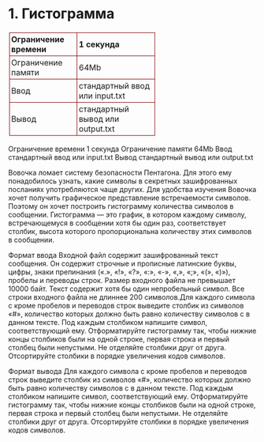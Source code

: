 # 1. Гистограмма

<style type="text/css">
   TABLE {
    width: 300px; /* Ширина таблицы */
    border-collapse: collapse; /* Убираем двойные линии между ячейками */
    border: 2px solid white; /* Прячем рамку вокруг таблицы */
   }
   TD, TH {
    padding: 3px; /* Поля вокруг содержимого таблицы */
    border: 1px solid maroon; /* Параметры рамки */
    text-align: left; /* Выравнивание по левому краю */
   }
  </style>
<table border="1">
   <tr>
    <th>Ограничение времени</th>
    <th>1 секунда</th>
   </tr>
   <tr>
    <td>Ограничение памяти</td>
    <td>64Mb</td>
  </tr>
  <tr>
    <td>Ввод</td>
    <td>стандартный ввод или input.txt</td>
  </tr>
  <tr>
    <td>Вывод</td>
    <td>стандартный вывод или output.txt</td>
  </tr>
 </table>

Ограничение времени 1 секунда
Ограничение памяти 64Mb
Ввод стандартный ввод или input.txt
Вывод стандартный вывод или output.txt

Вовочка ломает систему безопасности Пентагона. Для этого ему понадобилось узнать, какие символы в секретных зашифрованных посланиях употребляются чаще других. Для удобства изучения Вовочка хочет получить графическое представление встречаемости символов. Поэтому он хочет построить гистограмму количества символов в сообщении. Гистограмма — это график, в котором каждому символу, встречающемуся в сообщении хотя бы один раз, соответствует столбик, высота которого пропорциональна количеству этих символов в сообщении.

Формат ввода
Входной файл содержит зашифрованный текст сообщения. Он содержит строчные и прописные латинские буквы, цифры, знаки препинания («.», «!», «?», «:», «-», «,», «;», «(», «)»), пробелы и переводы строк. Размер входного файла не превышает 10000 байт. Текст содержит хотя бы один непробельный символ. Все строки входного файла не длиннее 200 символов.Для каждого символа c кроме пробелов и переводов строк выведите столбик из символов «#», количество которых должно быть равно количеству символов c в данном тексте. Под каждым столбиком напишите символ, соответствующий ему. Отформатируйте гистограмму так, чтобы нижние концы столбиков были на одной строке, первая строка и первый столбец были непустыми. Не отделяйте столбики друг от друга. Отсортируйте столбики в порядке увеличения кодов символов.

Формат вывода
Для каждого символа c кроме пробелов и переводов строк выведите столбик из символов «#», количество которых должно быть равно количеству символов c в данном тексте. Под каждым столбиком напишите символ, соответствующий ему. Отформатируйте гистограмму так, чтобы нижние концы столбиков были на одной строке, первая строка и первый столбец были непустыми. Не отделяйте столбики друг от друга. Отсортируйте столбики в порядке увеличения кодов символов.

